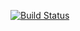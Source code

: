[![Build Status](https://img.shields.io/github/workflow/status/curbengh/hexo-testing/Pages?logo=github)](https://github.com/curbengh/hexo-testing/actions?query=workflow%3APages)
